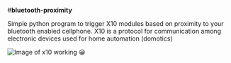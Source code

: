#**bluetooth-proximity**

Simple python program to trigger X10 modules based on proximity to your bluetooth enabled cellphone.
X10 is a protocol for communication among electronic devices used for home automation (domotics)

![Image of x10 working](https://www.x10.com/media/x10/howx10works910.gif)
:grinning:	
